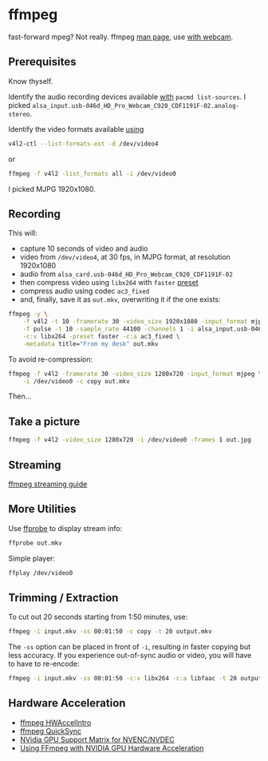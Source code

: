 # ffmpeg

fast-forward mpeg?  Not really.
ffmpeg [man page](https://manpages.org/ffmpeg),
use [with webcam](https://trac.ffmpeg.org/wiki/Capture/Webcam).

## Prerequisites

Know thyself.

Identify the audio recording devices available
[with](/hardware/usb-audio.html) `pacmd list-sources`.
I picked `alsa_input.usb-046d_HD_Pro_Webcam_C920_CDF1191F-02.analog-stereo`.

Identify the video formats available
[using](/hardware/usb-video.html)
```sh
v4l2-ctl --list-formats-ext -d /dev/video4
```
or
```sh
ffmpeg -f v4l2 -list_formats all -i /dev/video0
```
I picked MJPG 1920x1080.

## Recording

This will:

* capture 10 seconds of video and audio
* video from `/dev/video4`, at 30 fps, in MJPG format, at resolution 1920x1080
* audio from `alsa_card.usb-046d_HD_Pro_Webcam_C920_CDF1191F-02`
* then compress video using `libx264` with `faster`
[preset](http://www.chaneru.com/Roku/HLS/X264_Settings.htm)
* compress audio using codec `ac3_fixed`
* and, finally, save it as `out.mkv`, overwriting it if the one exists:

```sh
ffmpeg -y \
    -f v4l2 -t 10 -framerate 30 -video_size 1920x1080 -input_format mjpeg -i /dev/video4 \
    -f pulse -t 10 -sample_rate 44100 -channels 1 -i alsa_input.usb-046d_HD_Pro_Webcam_C920_CDF1191F-02.analog-stereo \
    -c:v libx264 -preset faster -c:a ac3_fixed \
    -metadata title="From my desk" out.mkv
```
To avoid re-compression:
```sh
ffmpeg -f v4l2 -framerate 30 -video_size 1280x720 -input_format mjpeg \
    -i /dev/video0 -c copy out.mkv
```

Then...

## Take a picture

```sh
ffmpeg -f v4l2 -video_size 1280x720 -i /dev/video0 -frames 1 out.jpg
```

## Streaming

[ffmpeg streaming guide](https://trac.ffmpeg.org/wiki/StreamingGuide)

## More Utilities

Use [ffprobe](https://ffmpeg.org/ffprobe.html) to display stream info:

```sh
ffprobe out.mkv
```

Simple player:
```sh
ffplay /dev/video0
```

## Trimming / Extraction

To cut out 20 seconds starting from 1:50 minutes, use:

```sh
ffmpeg -i input.mkv -ss 00:01:50 -c copy -t 20 output.mkv
```

The `-ss` option can be placed in front of `-i`, resulting in faster copying
but less accuracy. If you experience out-of-sync audio or video, you will have
to have to re-encode:

```sh
ffmpeg -i input.mkv -ss 00:01:50 -c:v libx264 -c:a libfaac -t 20 output.mkv
```

## Hardware Acceleration

* [ffmpeg HWAccelIntro](https://trac.ffmpeg.org/wiki/HWAccelIntro)
* [ffmpeg QuickSync](https://trac.ffmpeg.org/wiki/Hardware/QuickSync)
* [NVidia GPU Support Matrix for NVENC/NVDEC](https://developer.nvidia.com/video-encode-and-decode-gpu-support-matrix-new)
* [Using FFmpeg with NVIDIA GPU Hardware Acceleration](https://docs.nvidia.com/video-technologies/video-codec-sdk/12.2/ffmpeg-with-nvidia-gpu/index.html)
